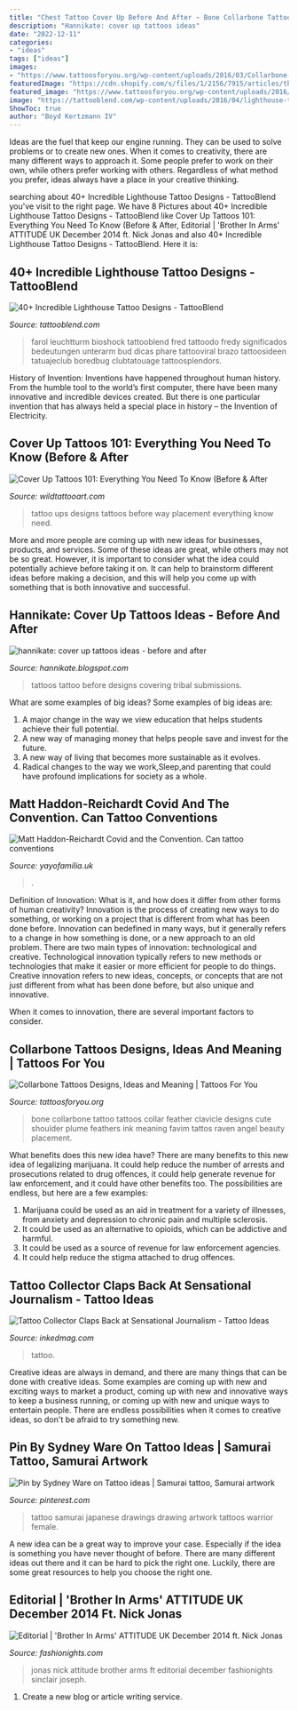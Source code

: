 ```yaml
---
title: "Chest Tattoo Cover Up Before And After ~ Bone Collarbone Tattoo Tattoos Collar Feather Clavicle Designs Cute Shoulder Plume Feathers Ink Meaning Favim Tattos Raven Angel Beauty Placement"
description: "Hannikate: cover up tattoos ideas"
date: "2022-12-11"
categories:
- "ideas"
tags: ["ideas"]
images:
- "https://www.tattoosforyou.org/wp-content/uploads/2016/03/Collarbone-Tattoo.jpg"
featuredImage: "https://cdn.shopify.com/s/files/1/2156/7915/articles/thumbnail_IMG_2744_1200x1200_crop_center.jpg?v=1612460067"
featured_image: "https://www.tattoosforyou.org/wp-content/uploads/2016/03/Collarbone-Tattoo.jpg"
image: "https://tattooblend.com/wp-content/uploads/2016/04/lighthouse-tattoo-design-20-220x300.jpg"
ShowToc: true
author: "Boyd Kertzmann IV"
---
```



Ideas are the fuel that keep our engine running. They can be used to solve problems or to create new ones. When it comes to creativity, there are many different ways to approach it. Some people prefer to work on their own, while others prefer working with others. Regardless of what method you prefer, ideas always have a place in your creative thinking.

	

		
searching about 40+ Incredible Lighthouse Tattoo Designs - TattooBlend you've visit to the right page. We have 8 Pictures about 40+ Incredible Lighthouse Tattoo Designs - TattooBlend like Cover Up Tattoos 101: Everything You Need To Know (Before &amp; After, Editorial | &#039;Brother In Arms&#039; ATTITUDE UK December 2014 ft. Nick Jonas and also 40+ Incredible Lighthouse Tattoo Designs - TattooBlend. Here it is:
		
    
## 40+ Incredible Lighthouse Tattoo Designs - TattooBlend

<img loading=lazy src="https://tattooblend.com/wp-content/uploads/2016/04/lighthouse-tattoo-design-20-220x300.jpg" onerror="this.onerror=null;this.src='https://tse3.mm.bing.net/th?id=OIP.jG2yYNOOxHykcTdu3yLNSQAAAA&amp;pid=15.1';" alt="40+ Incredible Lighthouse Tattoo Designs - TattooBlend">

_Source: tattooblend.com_

>farol leuchtturm bioshock tattooblend fred tattoodo fredy significados bedeutungen unterarm bud dicas phare tattooviral brazo tattoosideen tatuajeclub boredbug clubtatouage tattoosplendors. 

	

History of Invention:
Inventions have happened throughout human history. From the humble tool to the world’s first computer, there have been many innovative and incredible devices created. But there is one particular invention that has always held a special place in history – the Invention of Electricity.

    
## Cover Up Tattoos 101: Everything You Need To Know (Before &amp; After

<img loading=lazy src="https://www.wildtattooart.com/wp-content/uploads/2018/08/tattoo-cover-up-1408181.jpg" onerror="this.onerror=null;this.src='https://tse4.mm.bing.net/th?id=OIP.Kfk9w3Q-rLp5FdDSsR0RswHaHa&amp;pid=15.1';" alt="Cover Up Tattoos 101: Everything You Need To Know (Before &amp; After">

_Source: wildtattooart.com_

>tattoo ups designs tattoos before way placement everything know need. 

	

More and more people are coming up with new ideas for businesses, products, and services. Some of these ideas are great, while others may not be so great. However, it is important to consider what the idea could potentially achieve before taking it on. It can help to brainstorm different ideas before making a decision, and this will help you come up with something that is both innovative and successful.

    
## Hannikate: Cover Up Tattoos Ideas - Before And After

<img loading=lazy src="http://1.bp.blogspot.com/-yg32eEcQv_g/T0HbBrOddWI/AAAAAAAABiA/x1ZmJgvgByc/s1600/cover_up_large_tattoos_hannikate.blogspot.comm.jpg" onerror="this.onerror=null;this.src='https://tse2.mm.bing.net/th?id=OIP.Tn_CfCImF4EqvdDC_yTYCAHaJQ&amp;pid=15.1';" alt="hannikate: cover up tattoos ideas - before and after">

_Source: hannikate.blogspot.com_

>tattoos tattoo before designs covering tribal submissions. 

	

What are some examples of big ideas?
Some examples of big ideas are: 
1. A major change in the way we view education that helps students achieve their full potential. 
2. A new way of managing money that helps people save and invest for the future. 
3. A new way of living that becomes more sustainable as it evolves. 
4. Radical changes to the way we work,Sleep,and parenting that could have profound implications for society as a whole.

    
## Matt Haddon-Reichardt Covid And The Convention. Can Tattoo Conventions

<img loading=lazy src="https://cdn.shopify.com/s/files/1/2156/7915/articles/thumbnail_IMG_2744_1200x1200_crop_center.jpg?v=1612460067" onerror="this.onerror=null;this.src='https://tse1.mm.bing.net/th?id=OIP.HR8Jk8OuUmB2r4lUGqt8dwHaJR&amp;pid=15.1';" alt="Matt Haddon-Reichardt Covid and the Convention. Can tattoo conventions">

_Source: yayofamilia.uk_

>. 

	

Definition of Innovation: What is it, and how does it differ from other forms of human creativity?
Innovation is the process of creating new ways to do something, or working on a project that is different from what has been done before. Innovation can bedefined in many ways, but it generally refers to a change in how something is done, or a new approach to an old problem. 
There are two main types of innovation: technological and creative. Technological innovation typically refers to new methods or technologies that make it easier or more efficient for people to do things. Creative innovation refers to new ideas, concepts, or concepts that are not just different from what has been done before, but also unique and innovative. 

When it comes to innovation, there are several important factors to consider.

    
## Collarbone Tattoos Designs, Ideas And Meaning | Tattoos For You

<img loading=lazy src="https://www.tattoosforyou.org/wp-content/uploads/2016/03/Collarbone-Tattoo.jpg" onerror="this.onerror=null;this.src='https://tse3.mm.bing.net/th?id=OIP.VvNszINCKLCtxS1hAyAS1QHaFC&amp;pid=15.1';" alt="Collarbone Tattoos Designs, Ideas and Meaning | Tattoos For You">

_Source: tattoosforyou.org_

>bone collarbone tattoo tattoos collar feather clavicle designs cute shoulder plume feathers ink meaning favim tattos raven angel beauty placement. 

	

What benefits does this new idea have?
There are many benefits to this new idea of legalizing marijuana. It could help reduce the number of arrests and prosecutions related to drug offences, it could help generate revenue for law enforcement, and it could have other benefits too. The possibilities are endless, but here are a few examples: 
1. Marijuana could be used as an aid in treatment for a variety of illnesses, from anxiety and depression to chronic pain and multiple sclerosis. 
2. It could be used as an alternative to opioids, which can be addictive and harmful. 
3. It could be used as a source of revenue for law enforcement agencies. 
4. It could help reduce the stigma attached to drug offences.

    
## Tattoo Collector Claps Back At Sensational Journalism - Tattoo Ideas

<img loading=lazy src="https://www.inkedmag.com/.image/t_share/MTY4MjYyMTYyODg2Njk4MTQ5/kathy-bullen-fb.jpg" onerror="this.onerror=null;this.src='https://tse1.mm.bing.net/th?id=OIP.2yHvdJGqSkFxg8b_ywZNjgHaD4&amp;pid=15.1';" alt="Tattoo Collector Claps Back at Sensational Journalism - Tattoo Ideas">

_Source: inkedmag.com_

>tattoo. 

	

Creative ideas are always in demand, and there are many things that can be done with creative ideas. Some examples are coming up with new and exciting ways to market a product, coming up with new and innovative ways to keep a business running, or coming up with new and unique ways to entertain people. There are endless possibilities when it comes to creative ideas, so don't be afraid to try something new.

    
## Pin By Sydney Ware On Tattoo Ideas | Samurai Tattoo, Samurai Artwork

<img loading=lazy src="https://i.pinimg.com/736x/22/a8/72/22a872118123fa2e68295797b6dd56c2.jpg" onerror="this.onerror=null;this.src='https://tse2.mm.bing.net/th?id=OIP.-uR56I2Pfc2CuPaT1Lo-YgHaNK&amp;pid=15.1';" alt="Pin by Sydney Ware on Tattoo ideas | Samurai tattoo, Samurai artwork">

_Source: pinterest.com_

>tattoo samurai japanese drawings drawing artwork tattoos warrior female. 

	

A new idea can be a great way to improve your case. Especially if the idea is something you have never thought of before. There are many different ideas out there and it can be hard to pick the right one. Luckily, there are some great resources to help you choose the right one.

    
## Editorial | &#039;Brother In Arms&#039; ATTITUDE UK December 2014 Ft. Nick Jonas

<img loading=lazy src="https://fashionights.com/wp-content/uploads/2017/06/NICK-JONAS_1119-copy.jpg" onerror="this.onerror=null;this.src='https://tse2.mm.bing.net/th?id=OIP.M-qa9hEBkPmOr7SBrB1-tAHaJ4&amp;pid=15.1';" alt="Editorial | &#039;Brother In Arms&#039; ATTITUDE UK December 2014 ft. Nick Jonas">

_Source: fashionights.com_

>jonas nick attitude brother arms ft editorial december fashionights sinclair joseph. 

	

1. Create a new blog or article writing service.

